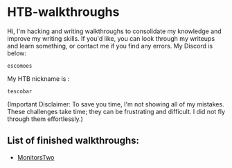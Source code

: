 # HTB-walkthroughs
Hi, I'm hacking and writing walkthroughs to consolidate my knowledge and improve my writing skills. If you'd like, you can look through my writeups and learn something, or contact me if you find any errors. My Discord is below:
```
escomoes
```
My HTB nickname is :
```
tescobar
```
(Important Disclaimer: To save you time, I'm not showing all of my mistakes. These challenges take time; they can be frustrating and difficult. I did not fly through them effortlessly.)
## List of finished walkthroughs:
- [MonitorsTwo](MonitorsTwo.md)
